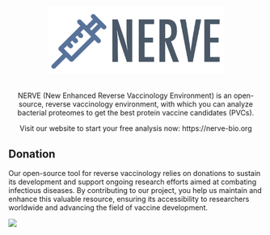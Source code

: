 <div align="center">
  <br/>
  <img src="https://raw.githubusercontent.com/nerve-bio/.github/main/graphics/nerve.svg" alt="NERVE logo" width="350"/>
  <br/>
  <br/>
  <p>
    NERVE (New Enhanced Reverse Vaccinology Environment) is an open-source, reverse vaccinology environment, with which you can analyze bacterial proteomes to get the best protein vaccine candidates (PVCs).
  </p>
  <p>
    Visit our website to start your free analysis now: https://nerve-bio.org
  </p>
</div>


## Donation
Our open-source tool for reverse vaccinology relies on donations to sustain its development and support ongoing research efforts aimed at combating infectious diseases. By contributing to our project, you help us maintain and enhance this valuable resource, ensuring its accessibility to researchers worldwide and advancing the field of vaccine development.

<a href="https://opencollective.com/webpack/donate" target="_blank">
  <img src="https://opencollective.com/webpack/donate/button@2x.png?color=blue" width=300 />
</a>
